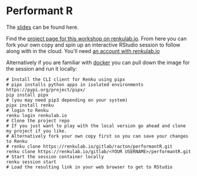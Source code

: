
# Performant R

The [slides](https://richardjacton.github.io/performantR/Performant_R.html) can be found here.

Find the [project page for this workshop on renkulab.io](https://renkulab.io/projects/racton/performantR).
From here you can fork your own copy and spin up an interactive RStudio session to follow along with in the cloud.
You'll need [an account with renkulab.io](https://renkulab.io/auth/realms/Renku/login-actions/authenticate?client_id=renku-ui)

Alternatively if you are familiar with [docker](https://docs.docker.com/engine/install/) you can pull down the image for the session and run it locally:

	# Install the CLI client for Renku using pipx
	# pipx installs python apps in isolated environments https://pypi.org/project/pipx/
	pip install pipx 
	# (you may need pip3 depending on your system)
	pipx install renku 
	# login to Renku
	renku login renkulab.io
	# Clone the project repo
	# If you just want to play with the local version go ahead and clone my project if you like.
	# Alternatively fork your own copy first so you can save your changes to Renku
	# renku clone https://renkulab.io/gitlab/racton/performantR.git
	renku clone https://renkulab.io/gitlab/<YOUR USERNAME>/performantR.git
	# Start the session container locally
	renku session start
	# Load the resulting link in your web browser to get to RStudio


